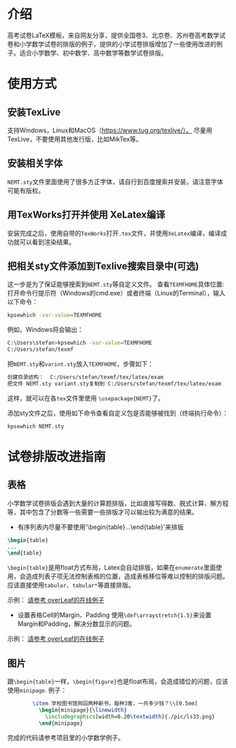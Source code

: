 # 介绍
高考试卷LaTeX模板，来自网友分享，提供全国卷3、北京卷、苏州卷高考数学试卷和小学数学试卷的排版的例子，提供的小学试卷排版增加了一些使用改进的例子。适合小学数学、初中数学、高中数学等数学试卷排版。


# 使用方式
## 安装TexLive

支持Windows，Linux和MacOS（https://www.tug.org/texlive/）。
尽量用TexLive，不要使用其他发行版，比如MikTex等。

## 安装相关字体
`NEMT.sty`文件里面使用了很多方正字体，请自行到百度搜索并安装，请注意字体可能有版权。

## 用TexWorks打开并使用 XeLatex编译

安装完成之后，使用自带的`TexWorks`打开`.tex`文件，并使用`XeLatex`编译，编译成功就可以看到渲染结果。

## 把相关sty文件添加到Texlive搜索目录中(可选)
这一步是为了保证能够搜索到`NEMT.sty`等自定义文件。
查看`TEXMFHOME`具体位置:
打开命令行提示符（Windows的cmd.exe）或者终端（Linux的Terminal），输入以下命令：
```bash
kpsewhich -var-value=TEXMFHOME
```
例如，Windows将会输出：
```bash
C:\Users\stefan>kpsewhich -var-value=TEXMFHOME
C:/Users/stefan/texmf
```
把`NEMT.sty`和`varint.sty`放入`TEXMFHOME`，步骤如下：
```bash
创建目录结构：  C:/Users/stefan/texmf/tex/latex/exam
把文件 NEMT.sty variant.sty复制到 C:/Users/stefan/texmf/tex/latex/exam
```
这样，就可以在各`tex`文件里使用 `\usepackage{NEMT}`了。

添加sty文件之后，使用如下命令查看自定义包是否能够被找到（终端执行命令）：
```bash
kpsewhich NEMT.sty
```

# 试卷排版改进指南
## 表格
小学数学试卷排版会遇到大量的计算题排版，比如直接写得数、脱式计算、解方程等，其中包含了分数等一些需要一些排版才可以输出较为满意的结果。

- 有序列表内尽量不要使用'\begin{table}...\end{table}'来排版
```latex
\begin{table}
...
\end{table}
```
`\begin{table}`是用float方式布局，Latex会自动排版，如果在`enumerate`里面使用，会造成列表子项无法控制表格的位置，造成表格移位等难以控制的排版问题。
应该直接使用`tabular`、`tabular*`等直接排版。

示例：
[请参考 overLeaf的在线例子](https://www.overleaf.com/project/5c29cb9701cd4e564c780b13)

- 设置表格Cell的Margin、Padding
使用`\def\arraystretch{1.5}`来设置Margin和Padding，解决分数显示的问题。

示例：
[请参考 overLeaf的在线例子](https://www.overleaf.com/project/5c29cb9701cd4e564c780b13)

## 图片
跟`\begin{table}`一样，`\begin{figure}`也是float布局，会造成错位的问题，应该使用`minipage`.
例子：
```latex
        \item 学校图书馆购回两种新书，每种3套，一共多少钱？\\[0.5em]
          \begin{minipage}{\linewidth}
            \includegraphics[width=0.20\textwidth]{./pic/ls33.png}
          \end{minipage}
```
完成的代码请参考项目里的小学数学例子。
